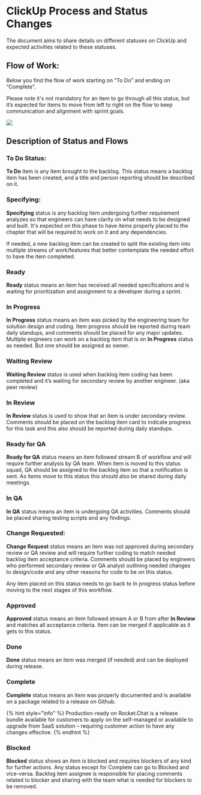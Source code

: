 # ClickUp Process and Status Changes

The document aims to share details on different statuses on ClickUp and expected activities related to these statuses.

## Flow of Work:

Below you find the flow of work starting on “To Do” and ending on “Complete”.

Please note it's not mandatory for an item to go through all this status, but it’s expected for items to move from left to right on the flow to keep communication and alignment with sprint goals.

![](https://whimsical.com/clickup-status-flows-2aGaisEZvt2S8GLE1sYsBg)

## Description of Status and Flows

### To Do Status:

**To Do** item is any item brought to the backlog. This status means a backlog item has been created, and a title and person reporting should be described on it.

### Specifying:

**Specifying** status is any backlog item undergoing further requirement analyzes so that engineers can have clarity on what needs to be designed and built. It's expected on this phase to have items properly placed to the chapter that will be required to work on it and any dependencies.

If needed, a new backlog item can be created to split the existing item into multiple streams of work/features that better contemplate the needed effort to have the item completed.

### Ready

**Ready** status means an item has received all needed specifications and is waiting for prioritization and assignment to a developer during a sprint.

### In Progress

**In Progress** status means an item was picked by the engineering team for solution design and coding. Item progress should be reported during team daily standups, and comments should be placed for any major updates. Multiple engineers can work on a backlog item that is on **In Progress** status as needed. But one should be assigned as owner.

### Waiting Review

**Waiting Review** status is used when backlog item coding has been completed and it’s waiting for secondary review by another engineer. \(aka peer review\)

### In Review

**In Review** status is used to show that an item is under secondary review. Comments should be placed on the backlog item card to indicate progress for this task and this also should be reported during daily standups.

### Ready for QA

**Ready for QA** status means an item followed stream B of workflow and will require further analysis by QA team. When item is moved to this status squad, QA should be assigned to the backlog item so that a notification is sent. As items move to this status this should also be shared during daily meetings.

### In QA

**In QA** status means an item is undergoing QA activities. Comments should be placed sharing testing scripts and any findings.

### Change Requested:

**Change Request** status means an item was not approved during secondary review or QA review and will require further coding to match needed backlog item acceptance criteria. Comments should be placed by engineers who performed secondary review or QA analyst outlining needed changes to design/code and any other reasons for code to be on this status.

Any item placed on this status needs to go back to In progress status before moving to the next stages of this workflow.

### Approved

**Approved** status means an item followed stream A or B from after **In Review** and matches all acceptance criteria. Item can be merged if applicable as it gets to this status.

### Done

**Done** status means an item was merged \(if needed\) and can be deployed during release.

### Complete

**Complete** status means an item was properly documented and is available on a package related to a release on Github.

{% hint style="info" %}
Production-ready on Rocket.Chat is a release bundle available for customers to apply on the self-managed or available to upgrade from SaaS solution – requiring customer action to have any changes effective.
{% endhint %}

### Blocked

**Blocked** status shows an item is blocked and requires blockers of any kind for further actions. Any status except for Complete can go to Blocked and vice-versa. Backlog item assignee is responsible for placing comments related to blocker and sharing with the team what is needed for blockers to be removed.

